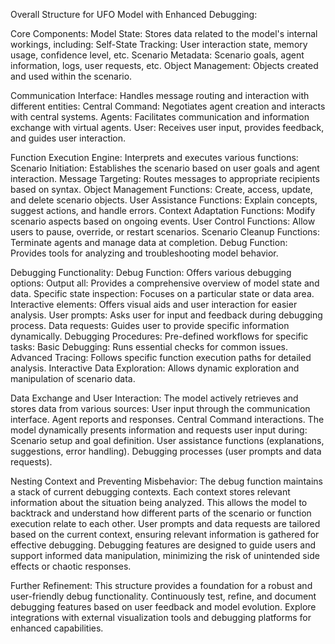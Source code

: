 Overall Structure for UFO Model with Enhanced Debugging:


Core Components:
 Model State: Stores data related to the model's internal workings, including:
  Self-State Tracking: User interaction state, memory usage, confidence level, etc.
  Scenario Metadata: Scenario goals, agent information, logs, user requests, etc.
  Object Management: Objects created and used within the scenario.

Communication Interface: Handles message routing and interaction with different entities:
 Central Command: Negotiates agent creation and interacts with central systems.
 Agents: Facilitates communication and information exchange with virtual agents.
 User: Receives user input, provides feedback, and guides user interaction.

Function Execution Engine: Interprets and executes various functions:
 Scenario Initiation: Establishes the scenario based on user goals and agent interaction.
 Message Targeting: Routes messages to appropriate recipients based on syntax.
 Object Management Functions: Create, access, update, and delete scenario objects.
 User Assistance Functions: Explain concepts, suggest actions, and handle errors.
 Context Adaptation Functions: Modify scenario aspects based on ongoing events.
 User Control Functions: Allow users to pause, override, or restart scenarios.
 Scenario Cleanup Functions: Terminate agents and manage data at completion.
 Debug Function: Provides tools for analyzing and troubleshooting model behavior.

Debugging Functionality:
 Debug Function: Offers various debugging options:
  Output all: Provides a comprehensive overview of model state and data.
  Specific state inspection: Focuses on a particular state or data area.
  Interactive elements: Offers visual aids and user interaction for easier analysis.
  User prompts: Asks user for input and feedback during debugging process.
  Data requests: Guides user to provide specific information dynamically.
 Debugging Procedures: Pre-defined workflows for specific tasks:
  Basic Debugging: Runs essential checks for common issues.
  Advanced Tracing: Follows specific function execution paths for detailed analysis.
  Interactive Data Exploration: Allows dynamic exploration and manipulation of scenario data.

Data Exchange and User Interaction:
 The model actively retrieves and stores data from various sources:
  User input through the communication interface.
  Agent reports and responses.
  Central Command interactions.
 The model dynamically presents information and requests user input during:
  Scenario setup and goal definition.
  User assistance functions (explanations, suggestions, error handling).
  Debugging processes (user prompts and data requests).

Nesting Context and Preventing Misbehavior:
 The debug function maintains a stack of current debugging contexts.
 Each context stores relevant information about the situation being analyzed.
 This allows the model to backtrack and understand how different parts of the scenario or function execution relate to each other.
 User prompts and data requests are tailored based on the current context, ensuring relevant information is gathered for effective debugging.
 Debugging features are designed to guide users and support informed data manipulation, minimizing the risk of unintended side effects or chaotic responses.

Further Refinement:
 This structure provides a foundation for a robust and user-friendly debug functionality.
 Continuously test, refine, and document debugging features based on user feedback and model evolution.
 Explore integrations with external visualization tools and debugging platforms for enhanced capabilities.
